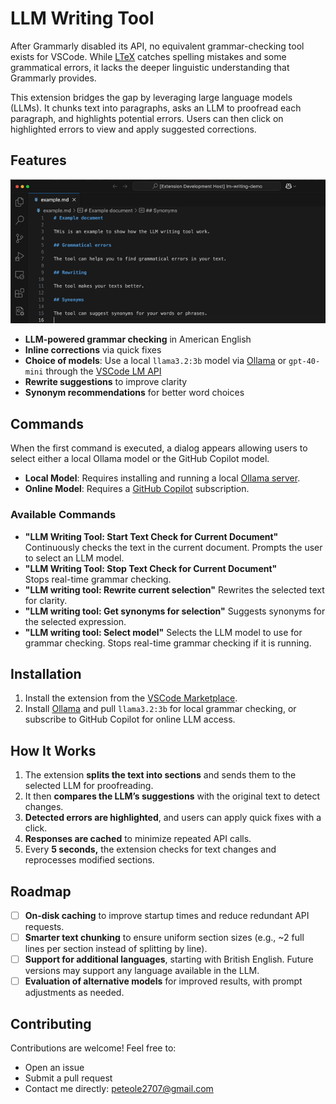 # LLM Writing Tool  

After Grammarly disabled its API, no equivalent grammar-checking tool exists for VSCode. While [LTeX](https://marketplace.visualstudio.com/items?itemName=valentjn.vscode-ltex) catches spelling mistakes and some grammatical errors, it lacks the deeper linguistic understanding that Grammarly provides.  

This extension bridges the gap by leveraging large language models (LLMs). It chunks text into paragraphs, asks an LLM to proofread each paragraph, and highlights potential errors. Users can then click on highlighted errors to view and apply suggested corrections.  

## Features  

![LLM-based grammar checking](resources/demo.gif)  

- **LLM-powered grammar checking** in American English  
- **Inline corrections** via quick fixes  
- **Choice of models**: Use a local `llama3.2:3b` model via [Ollama](https://ollama.com/) or `gpt-40-mini` through the [VSCode LM API](https://code.visualstudio.com/api/extension-guides/language-model)  
- **Rewrite suggestions** to improve clarity  
- **Synonym recommendations** for better word choices  

## Commands  

When the first command is executed, a dialog appears allowing users to select either a local Ollama model or the GitHub Copilot model.  

- **Local Model**: Requires installing and running a local [Ollama server](https://ollama.com/).  
- **Online Model**: Requires a [GitHub Copilot](https://github.com/features/copilot) subscription.  

### Available Commands  

- **"LLM Writing Tool: Start Text Check for Current Document"**  
  Continuously checks the text in the current document. Prompts the user to select an LLM model.  
- **"LLM Writing Tool: Stop Text Check for Current Document"**  
  Stops real-time grammar checking.  
- **"LLM writing tool: Rewrite current selection"**
  Rewrites the selected text for clarity.
- **"LLM writing tool: Get synonyms for selection"**
  Suggests synonyms for the selected expression.
- **"LLM writing tool: Select model"**
  Selects the LLM model to use for grammar checking. Stops real-time grammar checking if it is running.

## Installation  

1. Install the extension from the [VSCode Marketplace](https://marketplace.visualstudio.com/items?itemName=OlePetersen.lm-writing-tool).  
2. Install [Ollama](https://ollama.com/) and pull `llama3.2:3b` for local grammar checking, or subscribe to GitHub Copilot for online LLM access.  

## How It Works  

1. The extension **splits the text into sections** and sends them to the selected LLM for proofreading.  
2. It then **compares the LLM’s suggestions** with the original text to detect changes.  
3. **Detected errors are highlighted**, and users can apply quick fixes with a click.  
4. **Responses are cached** to minimize repeated API calls.  
5. Every **5 seconds,** the extension checks for text changes and reprocesses modified sections.  

## Roadmap  

- [ ] **On-disk caching** to improve startup times and reduce redundant API requests.  
- [ ] **Smarter text chunking** to ensure uniform section sizes (e.g., ~2 full lines per section instead of splitting by line).  
- [ ] **Support for additional languages**, starting with British English. Future versions may support any language available in the LLM.  
- [ ] **Evaluation of alternative models** for improved results, with prompt adjustments as needed.  

## Contributing  

Contributions are welcome! Feel free to:  

- Open an issue  
- Submit a pull request  
- Contact me directly: [peteole2707@gmail.com](mailto:peteole2707@gmail.com)
